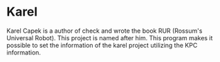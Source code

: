 # Karel
Karel Capek is a author of check and wrote the book RUR (Rossum's Universal Robot).
This project is named after him.
This program makes it possible to set the information of the karel project utilizing the KPC information. 
